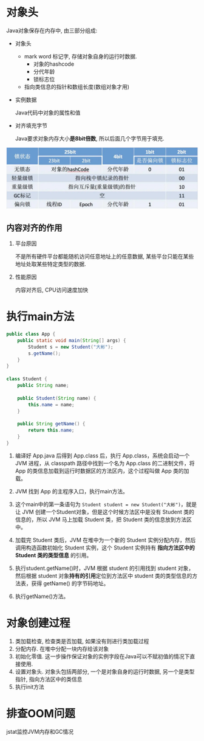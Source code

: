 # 对象头

Java对象保存在内存中, 由三部分组成: 

- 对象头

  - mark word 标记字, 存储对象自身的运行时数据.
    - 对象的hashcode
    - 分代年龄
    - 锁标志位
  - 指向类信息的指针和数组长度(数组对象才用)

- 实例数据

  Java代码中对象的属性和值

- 对齐填充字节

  Java要求对象内存大小**是8bit倍数**, 所以后面几个字节用于填充.

![img](..\img\webpfda)

## 内容对齐的作用

1. 平台原因

   不是所有硬件平台都能随机访问任意地址上的任意数据, 某些平台只能在某些地址处取某些特定类型的数据.

2. 性能原因

   内容对齐后, CPU访问速度加快

# 执行main方法

```Java
public class App {
    public static void main(String[] args) {
        Student s = new Student("大彬");
        s.getName();
    }
}

class Student {
    public String name;

    public Student(String name) {
        this.name = name;
    }

    public String getName() {
        return this.name;
    }
}
```

1. 编译好 App.java 后得到 App.class 后，执行 App.class，系统会启动一个 JVM 进程，从 classpath 路径中找到一个名为 App.class 的二进制文件，将 App 的类信息加载到运行时数据区的方法区内，这个过程叫做 App 类的加载。 

2. JVM 找到 App 的主程序入口，执行main方法。 

3. 这个main中的第一条语句为 `Student student = new Student("大彬")`，就是让 JVM 创建一个Student对象，但是这个时候方法区中是没有 Student 类的信息的，所以 JVM 马上加载 Student 类，把 Student 类的信息放到方法区中。 

4. 加载完 Student 类后，JVM 在堆中为一个新的 Student 实例分配内存，然后调用构造函数初始化 Student 实例，这个 Student 实例持有 **指向方法区中的 Student 类的类型信息** 的引用。 

5. 执行student.getName()时，JVM 根据 student 的引用找到 student 对象，然后根据 student 对象**持有的引用**定位到方法区中 student 类的类型信息的方法表，获得 getName() 的字节码地址。 

6. 执行getName()方法。

# 对象创建过程

1. 类加载检查, 检查类是否加载, 如果没有则进行类加载过程
2. 分配内存. 在堆中分配一块内存给该对象
3. 初始化零值. 这一步操作保证对象的实例字段在Java可以不赋初值的情况下直接使用.
4. 设置对象头. 对象头包括两部分, 一个是对象自身的运行时数据, 另一个是类型指针, 指向方法区中的类信息
5. 执行init方法

# 排查OOM问题

jstat监控JVM内存和GC情况


